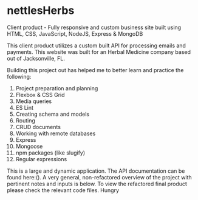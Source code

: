 # nettlesHerbs

Client product - Fully responsive and custom business site built using HTML, CSS, JavaScript, NodeJS, Express &amp; MongoDB

This client product utilizes a custom built API for processing emails and payments. This website was built for an Herbal Medicine company based out of Jacksonville, FL.

Building this project out has helped me to better learn and practice the following:

1. Project preparation and planning
2. Flexbox & CSS Grid
3. Media queries
4. ES Lint
5. Creating schema and models
6. Routing
7. CRUD documents
8. Working with remote databases
9. Express
10. Mongoose
11. npm packages (like slugify)
12. Regular expressions

This is a large and dynamic application. The API documentation can be found here:(). A very general, non-refactored overview of the project with pertinent notes and inputs is below. To view the refactored final product please check the relevant code files.
Hungry

